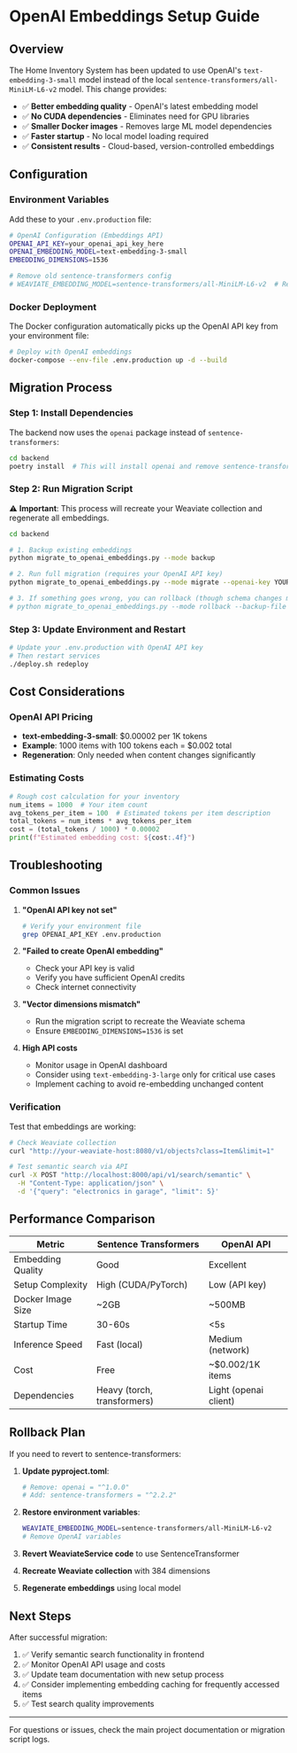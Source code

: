 # OpenAI Embeddings Setup Guide

## Overview

The Home Inventory System has been updated to use OpenAI's `text-embedding-3-small` model instead of the local `sentence-transformers/all-MiniLM-L6-v2` model. This change provides:

- ✅ **Better embedding quality** - OpenAI's latest embedding model
- ✅ **No CUDA dependencies** - Eliminates need for GPU libraries
- ✅ **Smaller Docker images** - Removes large ML model dependencies
- ✅ **Faster startup** - No local model loading required
- ✅ **Consistent results** - Cloud-based, version-controlled embeddings

## Configuration

### Environment Variables

Add these to your `.env.production` file:

```bash
# OpenAI Configuration (Embeddings API)
OPENAI_API_KEY=your_openai_api_key_here
OPENAI_EMBEDDING_MODEL=text-embedding-3-small
EMBEDDING_DIMENSIONS=1536

# Remove old sentence-transformers config
# WEAVIATE_EMBEDDING_MODEL=sentence-transformers/all-MiniLM-L6-v2  # Remove this line
```

### Docker Deployment

The Docker configuration automatically picks up the OpenAI API key from your environment file:

```bash
# Deploy with OpenAI embeddings
docker-compose --env-file .env.production up -d --build
```

## Migration Process

### Step 1: Install Dependencies

The backend now uses the `openai` package instead of `sentence-transformers`:

```bash
cd backend
poetry install  # This will install openai and remove sentence-transformers
```

### Step 2: Run Migration Script

⚠️ **Important**: This process will recreate your Weaviate collection and regenerate all embeddings.

```bash
cd backend

# 1. Backup existing embeddings
python migrate_to_openai_embeddings.py --mode backup

# 2. Run full migration (requires your OpenAI API key)
python migrate_to_openai_embeddings.py --mode migrate --openai-key YOUR_API_KEY

# 3. If something goes wrong, you can rollback (though schema changes make this complex)
# python migrate_to_openai_embeddings.py --mode rollback --backup-file weaviate_backup_YYYYMMDD_HHMMSS.json
```

### Step 3: Update Environment and Restart

```bash
# Update your .env.production with OpenAI API key
# Then restart services
./deploy.sh redeploy
```

## Cost Considerations

### OpenAI API Pricing

- **text-embedding-3-small**: $0.00002 per 1K tokens
- **Example**: 1000 items with 100 tokens each = $0.002 total
- **Regeneration**: Only needed when content changes significantly

### Estimating Costs

```python
# Rough cost calculation for your inventory
num_items = 1000  # Your item count
avg_tokens_per_item = 100  # Estimated tokens per item description
total_tokens = num_items * avg_tokens_per_item
cost = (total_tokens / 1000) * 0.00002
print(f"Estimated embedding cost: ${cost:.4f}")
```

## Troubleshooting

### Common Issues

1. **"OpenAI API key not set"**
   ```bash
   # Verify your environment file
   grep OPENAI_API_KEY .env.production
   ```

2. **"Failed to create OpenAI embedding"**
   - Check your API key is valid
   - Verify you have sufficient OpenAI credits
   - Check internet connectivity

3. **"Vector dimensions mismatch"**
   - Run the migration script to recreate the Weaviate schema
   - Ensure `EMBEDDING_DIMENSIONS=1536` is set

4. **High API costs**
   - Monitor usage in OpenAI dashboard
   - Consider using `text-embedding-3-large` only for critical use cases
   - Implement caching to avoid re-embedding unchanged content

### Verification

Test that embeddings are working:

```bash
# Check Weaviate collection
curl "http://your-weaviate-host:8080/v1/objects?class=Item&limit=1"

# Test semantic search via API
curl -X POST "http://localhost:8000/api/v1/search/semantic" \
  -H "Content-Type: application/json" \
  -d '{"query": "electronics in garage", "limit": 5}'
```

## Performance Comparison

| Metric | Sentence Transformers | OpenAI API |
|--------|----------------------|------------|
| Embedding Quality | Good | Excellent |
| Setup Complexity | High (CUDA/PyTorch) | Low (API key) |
| Docker Image Size | ~2GB | ~500MB |
| Startup Time | 30-60s | <5s |
| Inference Speed | Fast (local) | Medium (network) |
| Cost | Free | ~$0.002/1K items |
| Dependencies | Heavy (torch, transformers) | Light (openai client) |

## Rollback Plan

If you need to revert to sentence-transformers:

1. **Update pyproject.toml**:
   ```toml
   # Remove: openai = "^1.0.0"
   # Add: sentence-transformers = "^2.2.2"
   ```

2. **Restore environment variables**:
   ```bash
   WEAVIATE_EMBEDDING_MODEL=sentence-transformers/all-MiniLM-L6-v2
   # Remove OpenAI variables
   ```

3. **Revert WeaviateService code** to use SentenceTransformer

4. **Recreate Weaviate collection** with 384 dimensions

5. **Regenerate embeddings** using local model

## Next Steps

After successful migration:

1. ✅ Verify semantic search functionality in frontend
2. ✅ Monitor OpenAI API usage and costs
3. ✅ Update team documentation with new setup process
4. ✅ Consider implementing embedding caching for frequently accessed items
5. ✅ Test search quality improvements

---

For questions or issues, check the main project documentation or migration script logs.